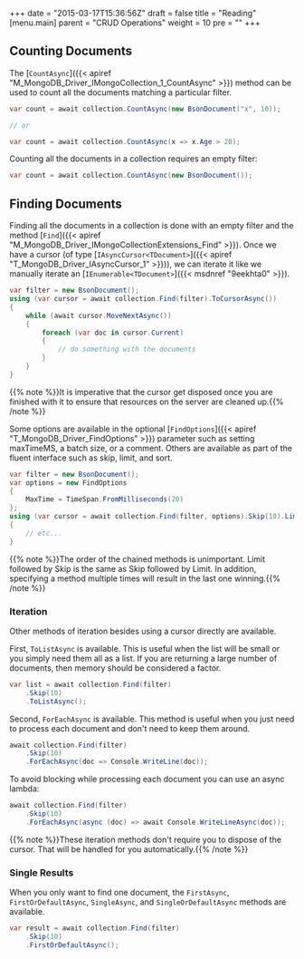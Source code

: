+++
date = "2015-03-17T15:36:56Z"
draft = false
title = "Reading"
[menu.main]
  parent = "CRUD Operations"
  weight = 10
  pre = "<i class='fa'></i>"
+++

## Counting Documents

The [`CountAsync`]({{< apiref "M_MongoDB_Driver_IMongoCollection_1_CountAsync" >}}) method can be used to count all the documents matching a particular filter.

```csharp
var count = await collection.CountAsync(new BsonDocument("x", 10));

// or

var count = await collection.CountAsync(x => x.Age > 20);
```

Counting all the documents in a collection requires an empty filter:

```csharp
var count = await collection.CountAsync(new BsonDocument());
```


## Finding Documents

Finding all the documents in a collection is done with an empty filter and the method [`Find`]({{< apiref "M_MongoDB_Driver_IMongoCollectionExtensions_Find" >}}). Once we have a cursor (of type [`IAsyncCursor<TDocument>`]({{< apiref "T_MongoDB_Driver_IAsyncCursor_1" >}})), we can iterate it like we manually iterate an [`IEnumerable<TDocument>`]({{< msdnref "9eekhta0" >}}).

```csharp
var filter = new BsonDocument();
using (var cursor = await collection.Find(filter).ToCursorAsync())
{
	while (await cursor.MoveNextAsync())
	{
		foreach (var doc in cursor.Current)
		{
			// do something with the documents
		}
	}
}
```

{{% note %}}It is imperative that the cursor get disposed once you are finished with it to ensure that resources on the server are cleaned up.{{% /note %}}

Some options are available in the optional [`FindOptions`]({{< apiref "T_MongoDB_Driver_FindOptions" >}}) parameter such as setting maxTimeMS, a batch size, or a comment. Others are available as part of the fluent interface such as skip, limit, and sort.

```csharp
var filter = new BsonDocument();
var options = new FindOptions
{
	MaxTime = TimeSpan.FromMilliseconds(20)
};
using (var cursor = await collection.Find(filter, options).Skip(10).Limit(20).ToCursorAsync())
{
	// etc...
}
```

{{% note %}}The order of the chained methods is unimportant. Limit followed by Skip is the same as Skip followed by Limit. In addition, specifying a method multiple times will result in the last one winning.{{% /note %}}


### Iteration

Other methods of iteration besides using a cursor directly are available.

First, `ToListAsync` is available. This is useful when the list will be small or you simply need them all as a list. If you are returning a large number of documents, then memory should be considered a factor.

```csharp
var list = await collection.Find(filter)
	.Skip(10)
	.ToListAsync();
```

Second, `ForEachAsync` is available. This method is useful when you just need to process each document and don't need to keep them around.

```csharp
await collection.Find(filter)
	.Skip(10)
	.ForEachAsync(doc => Console.WriteLine(doc));
```

To avoid blocking while processing each document you can use an async lambda:

```csharp
await collection.Find(filter)
	.Skip(10)
	.ForEachAsync(async (doc) => await Console.WriteLineAsync(doc));
```

{{% note %}}These iteration methods don't require you to dispose of the cursor. That will be handled for you automatically.{{% /note %}}

### Single Results

When you only want to find one document, the `FirstAsync`, `FirstOrDefaultAsync`, `SingleAsync`, and `SingleOrDefaultAsync` methods are available.

```csharp
var result = await collection.Find(filter)
	.Skip(10)
	.FirstOrDefaultAsync();
```